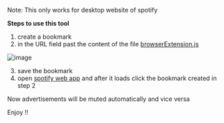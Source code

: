 Note: This only works for desktop website of spotify

**Steps to use this tool**

1. create a bookmark
2. in the URL field past the content of the file [browserExtension.js](https://github.com/himanshumeena/mutify/blob/master/browserExtension.js)

![image](https://user-images.githubusercontent.com/20402232/134404234-9cfb04da-c8fb-4389-af7a-1c99a02edb28.png)


3. save the bookmark
4. open [spotify web app](https://open.spotify.com) and after it loads click the bookmark created in step 2

Now advertisements will be muted automatically and vice versa

Enjoy !!

